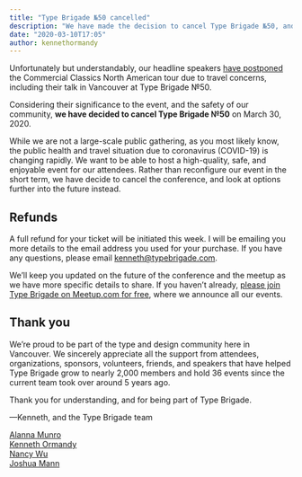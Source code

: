 ```yaml
---
title: "Type Brigade №50 cancelled"
description: "We have made the decision to cancel Type Brigade №50, and look towards future events instead."
date: "2020-03-10T17:05"
author: kennethormandy
---
```


Unfortunately but understandably, our headline speakers [have postponed](https://www.instagram.com/p/B9kCtxHhm08/) the Commercial Classics North American tour due to travel concerns, including their talk in Vancouver at Type Brigade №50.

Considering their significance to the event, and the safety of our community, **we have decided to cancel Type Brigade №50** on March 30, 2020.

While we are not a large-scale public gathering, as you most likely know, the public health and travel situation due to coronavirus (COVID-19) is changing rapidly. We want to be able to host a high-quality, safe, and enjoyable event for our attendees. Rather than reconfigure our event in the short term, we have decide to cancel the conference, and look at options further into the future instead.

## Refunds

A full refund for your ticket will be initiated this week. I will be emailing you more details to the email address you used for your purchase. If you have any questions, please email [kenneth@typebrigade.com](mailto:kenneth@typebrigade.com?subject=Type%20Brigade%2050%20refund).

We’ll keep you updated on the future of the conference and the meetup as we have more specific details to share. If you haven’t already, [please join Type Brigade on Meetup.com for free](https://meetup.com/typebrigade), where we announce all our events.

## Thank you

We’re proud to be part of the type and design community here in Vancouver. We sincerely appreciate all the support from attendees, organizations, sponsors, volunteers, friends, and speakers that have helped Type Brigade grow to nearly 2,000 members and hold 36 events since the current team took over around 5 years ago.

Thank you for understanding, and for being part of Type Brigade.

—Kenneth, and the Type Brigade team

[Alanna Munro](https://alannamunro.com)<br/>
[Kenneth Ormandy](https://kennethormandy.com)<br/>
[Nancy Wu](http://nancywudesign.com)<br/>
[Joshua Mann](https://joshuamann.ca)
